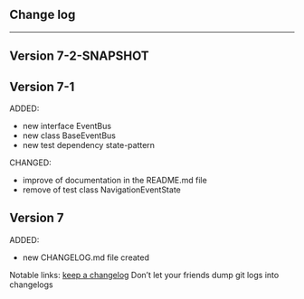 ## Change log
----------------------

Version 7-2-SNAPSHOT
-------------


Version 7-1
-------------

ADDED:

- new interface EventBus
- new class BaseEventBus
- new test dependency state-pattern

CHANGED:

- improve of documentation in the README.md file
- remove of test class NavigationEventState

Version 7
-------------

ADDED:

- new CHANGELOG.md file created

Notable links:
[keep a changelog](http://keepachangelog.com/en/1.0.0/) Don’t let your friends dump git logs into changelogs
